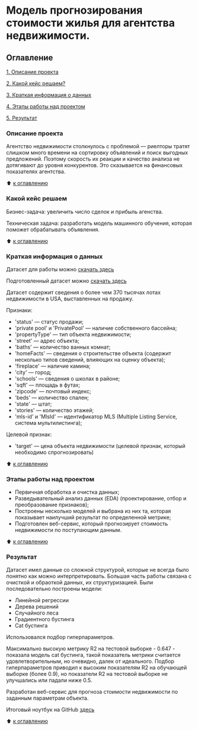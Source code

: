# Модель прогнозирования стоимости жилья для агентства недвижимости. 

## Оглавление

[1. Описание проекта](https://github.com/LNarnia/IDE_new/tree/main/Skillfactory/final_project#Описание-проекта)

[2. Какой кейс решаем?](https://github.com/LNarnia/IDE_new/tree/main/Skillfactory/final_project#Какой-кейс-решаем)

[3. Краткая информация о данных](https://github.com/LNarnia/IDE_new/tree/main/Skillfactory/final_project#Краткая-информация-о-данных)

[4. Этапы работы над проектом](https://github.com/LNarnia/IDE_new/tree/main/Skillfactory/final_project#Этапы-работы-над-проектом)

[5. Результат](https://github.com/LNarnia/IDE_new/tree/main/Skillfactory/final_project#Результат)

### Описание проекта
Агентство недвижимости столкнулось с проблемой — риелторы тратят слишком много времени на сортировку объявлений и поиск выгодных предложений. Поэтому скорость их реакции и качество анализа не дотягивают до уровня конкурентов. Это сказывается на финансовых показателях агентства.

:arrow_up: [к оглавлению](https://github.com/LNarnia/IDE_new/tree/main/Skillfactory/final_project#Оглавление)

### Какой кейс решаем
Бизнес-задача: увеличить число сделок и прибыль агенства.

Техническая задача: разработать модель машинного обучения, которая поможет обрабатывать объявления.

:arrow_up: [к оглавлению](https://github.com/LNarnia/IDE_new/tree/main/Skillfactory/final_project#Оглавление)

### Краткая информация о данных

Датасет для работы можно [скачать здесь](https://drive.google.com/file/d/11-ZNNIdcQ7TbT8Y0nsQ3Q0eiYQP__NIW/view)

Подготовленный датасет можно [скачать здесь](https://drive.google.com/file/d/1DfpnoIdPrTgxs_q9fZm5b5MrLuK7ABVy/view?usp=drive_link)

Датасет содержит сведения о более чем 370 тысячах лотах недвижимости в USA, выставленных на продажу.

Признаки:
- 'status' — статус продажи;
- 'private pool' и 'PrivatePool' — наличие собственного бассейна;
- 'propertyType' — тип объекта недвижимости;
- 'street' — адрес объекта;
- 'baths' — количество ванных комнат;
- 'homeFacts' — сведения о строительстве объекта (содержит несколько типов сведений, влияющих на оценку объекта);
- 'fireplace' — наличие камина;
- 'city' — город;
- 'schools' — сведения о школах в районе;
- 'sqft' — площадь в футах;
- 'zipcode' — почтовый индекс;
- 'beds' — количество спален;
- 'state' — штат;
- 'stories' — количество этажей;
- 'mls-id' и 'MlsId' — идентификатор MLS (Multiple Listing Service, система мультилистинга);

Целевой признак:
- 'target' — цена объекта недвижимости (целевой признак, который необходимо спрогнозировать)

:arrow_up: [к оглавлению](https://github.com/LNarnia/IDE_new/tree/main/Skillfactory/final_project#Оглавление)

### Этапы работы над проектом
- Первичная обработка и очистка данных;
- Разведывательный анализ данных (EDA) (проектирование, отбор и преобразование признаков);
- Построены несколько моделей и выбрана из них та, которая показывает наилучший результат по определенной метрике;
- Подготовлен веб-сервис, который прогнозирует стоимость недвижимости по поступающим данным.

:arrow_up: [к оглавлению](https://github.com/LNarnia/IDE_new/tree/main/Skillfactory/final_project#Оглавление)

### Результат

Датасет имел данные со сложной структурой, которые не всегда было понятно как можно интерпретировать. Большая часть работы связана с очисткой и обраоткой данных, их структуризацией. Были последовательно построены модели:

- Линейной регрессии
- Дерева решений
- Случайного леса
- Градиентного бустинга
- Cat бустинга

Использовался подбор гиперпараметров. 

Максимально высокую метрику R2 на тестовой выборке - 0.647 - показала модель cat бустинга, такой показатель метрики считается удовлетворительным, но очевидно, далек от идеального. Подбор гиперпараметров приводил к высоким показателям R2 на обучающей выборке (более 0.9), но показатели R2 на тестовой выборке не улучшались или падали ниже 0.5.

Разработан веб-сервис для прогноза стоимости недвижимости по заданным параметрам объекта.

Итоговый ноутбук на GitHub [здесь](https://github.com/LNarnia/IDE_new/tree/main/Skillfactory/final_project/project.ipynb)



:arrow_up: [к оглавлению](https://github.com/LNarnia/IDE_new/tree/main/Skillfactory/final_project#Оглавление)
